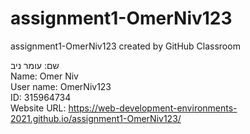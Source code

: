 # assignment1-OmerNiv123
assignment1-OmerNiv123 created by GitHub Classroom

שם: עומר ניב
<br/>
Name: Omer Niv
<br/>
User name: OmerNiv123
<br/>
ID: 315964734
<br/>
Website URL: https://web-development-environments-2021.github.io/assignment1-OmerNiv123/
